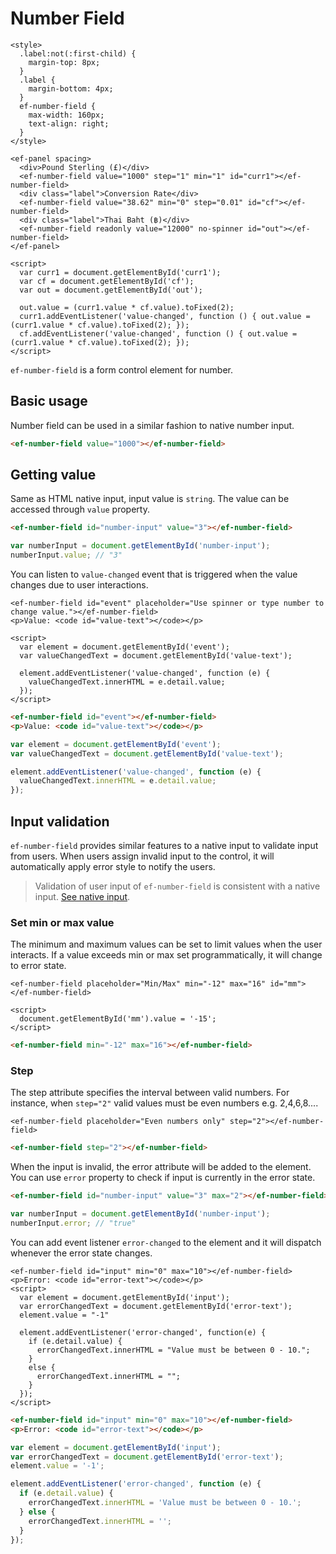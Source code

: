 # Number Field

```live(preview)
<style>
  .label:not(:first-child) {
    margin-top: 8px;
  }
  .label {
    margin-bottom: 4px;
  }
  ef-number-field {
    max-width: 160px;
    text-align: right;
  }
</style>

<ef-panel spacing>
  <div>Pound Sterling (£)</div>
  <ef-number-field value="1000" step="1" min="1" id="curr1"></ef-number-field>
  <div class="label">Conversion Rate</div>
  <ef-number-field value="38.62" min="0" step="0.01" id="cf"></ef-number-field>
  <div class="label">Thai Baht (฿)</div>
  <ef-number-field readonly value="12000" no-spinner id="out"></ef-number-field>
</ef-panel>

<script>
  var curr1 = document.getElementById('curr1');
  var cf = document.getElementById('cf');
  var out = document.getElementById('out');

  out.value = (curr1.value * cf.value).toFixed(2);
  curr1.addEventListener('value-changed', function () { out.value = (curr1.value * cf.value).toFixed(2); });
  cf.addEventListener('value-changed', function () { out.value = (curr1.value * cf.value).toFixed(2); });
</script>

```

`ef-number-field` is a form control element for number.

## Basic usage

Number field can be used in a similar fashion to native number input.

```html
<ef-number-field value="1000"></ef-number-field>
```

## Getting value

Same as HTML native input, input value is `string`. The value can be accessed through `value` property.

```html
<ef-number-field id="number-input" value="3"></ef-number-field>
```

```js
var numberInput = document.getElementById('number-input');
numberInput.value; // "3"
```

You can listen to `value-changed` event that is triggered when the value changes due to user interactions.

```live
<ef-number-field id="event" placeholder="Use spinner or type number to change value."></ef-number-field>
<p>Value: <code id="value-text"></code></p>

<script>
  var element = document.getElementById('event');
  var valueChangedText = document.getElementById('value-text');

  element.addEventListener('value-changed', function (e) {
    valueChangedText.innerHTML = e.detail.value;
  });
</script>
```

```html
<ef-number-field id="event"></ef-number-field>
<p>Value: <code id="value-text"></code></p>
```

```js
var element = document.getElementById('event');
var valueChangedText = document.getElementById('value-text');

element.addEventListener('value-changed', function (e) {
  valueChangedText.innerHTML = e.detail.value;
});
```

## Input validation

`ef-number-field` provides similar features to a native input to validate input from users. When users assign invalid input to the control, it will automatically apply error style to notify the users.

> Validation of user input of `ef-number-field` is consistent with a native input. [See native input](https://developer.mozilla.org/en-US/docs/Web/HTML/Element/input/number).

### Set min or max value

The minimum and maximum values can be set to limit values when the user interacts. If a value exceeds min or max set programmatically, it will change to error state.

```live
<ef-number-field placeholder="Min/Max" min="-12" max="16" id="mm"></ef-number-field>

<script>
  document.getElementById('mm').value = '-15';
</script>
```

```html
<ef-number-field min="-12" max="16"></ef-number-field>
```

### Step

The step attribute specifies the interval between valid numbers. For instance, when `step="2"` valid values must be even numbers e.g. 2,4,6,8....

```live
<ef-number-field placeholder="Even numbers only" step="2"></ef-number-field>
```

```html
<ef-number-field step="2"></ef-number-field>
```

When the input is invalid, the error attribute will be added to the element. You can use `error` property to check if input is currently in the error state.

```html
<ef-number-field id="number-input" value="3" max="2"></ef-number-field>
```

```js
var numberInput = document.getElementById('number-input');
numberInput.error; // "true"
```

You can add event listener `error-changed` to the element and it will dispatch whenever the error state changes.

```live
<ef-number-field id="input" min="0" max="10"></ef-number-field>
<p>Error: <code id="error-text"></code></p>
<script>
  var element = document.getElementById('input');
  var errorChangedText = document.getElementById('error-text');
  element.value = "-1"

  element.addEventListener('error-changed', function(e) {
    if (e.detail.value) {
      errorChangedText.innerHTML = "Value must be between 0 - 10.";
    }
    else {
      errorChangedText.innerHTML = "";
    }
  });
</script>
```

```html
<ef-number-field id="input" min="0" max="10"></ef-number-field>
<p>Error: <code id="error-text"></code></p>
```

```js
var element = document.getElementById('input');
var errorChangedText = document.getElementById('error-text');
element.value = '-1';

element.addEventListener('error-changed', function (e) {
  if (e.detail.value) {
    errorChangedText.innerHTML = 'Value must be between 0 - 10.';
  } else {
    errorChangedText.innerHTML = '';
  }
});
```
